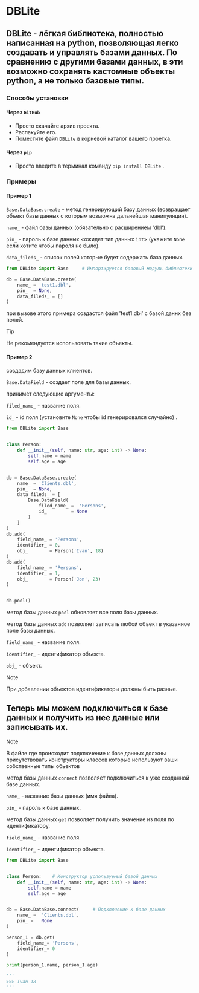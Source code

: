 # DBLite

DBLite - лёгкая библиотека, полностью написанная на python, позволяющая легко создавать и управлять базами данных. По сравнению с другими базами данных, в эти возможно сохранять кастомные объекты python, а не только базовые типы.
---
### Способы установки 
#### Через `GitHub`
- Просто скачайте архив проекта.
- Распакуйте его.
- Поместите файл `DBLite` в корневой каталог вашего проетка.

#### Через `pip`
- Просто введите в терминал команду `pip install DBLite` .

### Примеры

#### Пример 1

`Base.DataBase.create` - метод генерирующий базу данных (возвращает объект базы данных с которым возможна дальнейшая манипуляция).

`name_` - файл базы данных (обязательно с расширением 'dbl').

`pin_` - пароль к базе данных <ожидет тип данных `int`> (укажите `None` если хотите чтобы пароля не было).

`data_fileds_` - список полей которые будет содержать база данных.

```py
from DBLite import Base     # Импортируется базовый модуль библиотеки

db = Base.DataBase.create(
    name_ = 'test1.dbl',
    pin_  = None,
    data_fileds_ = []
)
```
при вызове этого примера создастся файл 'test1.dbl' с базой даннх без полей. 

> [!TIP]
> Не рекомендуется использовать такие объекты.

#### Пример 2
создадим базу данных клиентов.

`Base.DataField` - создает поле для базы данных.

принимет следующие аргументы:

`filed_name_` - название поля.

`id_` - id поля (установите `None` чтобы id генерировался случайно)   .

```py
from DBLite import Base


class Person:
    def __init__(self, name: str, age: int) -> None:
        self.name = name
        self.age = age


db = Base.DataBase.create(
    name_ = 'Clients.dbl',
    pin_  = None,
    data_fileds_ = [
        Base.DataField(
            filed_name_ =  'Persons',
            id_         = None       
        )
    ]
)
db.add(
    field_name_ = 'Persons',
    identifier_ = 0,
    obj_        = Person('Ivan', 18)
)
db.add(
    field_name_ = 'Persons',
    identifier_ = 1,
    obj_        = Person('Jon', 23)
)


db.pool()
```

метод базы данных `pool` обновляет все поля базы данных.

метод базы данных `add` позволяет записать любой объект в указанное поле базы данных.

`field_name_` - название поля.

`identifier_` - идентификатор объекта.

`obj_` - объект.

> [!NOTE]
> При добавлении объектов идентификаторы должны быть разные.

## Теперь мы можем подключиться к базе данных и получить из нее данные или записывать их.

> [!NOTE]
> В файле где происходит подключение к базе данных должны присутствовать конструкторы классов которые используют ваши собственные типы обьектов

метод базы данных `connect` позволяет подключиться к уже созданной базе данных.

`name_` - название базы данных (имя файла).

`pin_` - пароль к базе данных.

метод базы данных `get` позволяет получить значение из поля по идентификатору.

`field_name_` - название поля.

`identifier_` - идентификатор объекта.

```py
from DBLite import Base


class Person:    # Конструктор успользуемый базой данных
    def __init__(self, name: str, age: int) -> None:
        self.name = name
        self.age = age


db = Base.DataBase.connect(     # Подключение к базе данных
    name_ =  'Clients.dbl', 
    pin_ =   None
)

person_1 = db.get(            
    field_name_= 'Persons',
    identifier_= 0
)

print(person_1.name, person_1.age)

'''
>>> Ivan 18
'''
```


